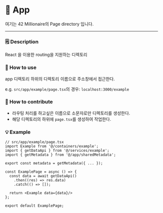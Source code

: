 # 🚀 App

여기는 42 Millionaire의 Page directory 입니다.

---

### 🗒️ Description

React 을 이용한 routing을 지원하는 디렉토리

### 🔎 How to use

app 디렉토리 하위의 디렉토리 이름으로 주소창에서 접근한다.

e.g. `src/app/example/page.tsx`의 경우: `localhost:3000/example`

### 🌱 How to contribute

- 라우팅 처리를 하고싶은 이름으로 소문자로만 디렉토리를 생성한다.
- 해당 디렉토리의 하위에 `page.tsx`를 생성하여 작업한다.

### 💡 Example

```tsx
// src/app/example/page.tsx
import Example from '@/containers/example';
import { getDataApi } from '@/services/example';
import { getMetadata } from '@/app/sharedMetadata';

export const metadata = getMetadata({ ... });

const ExamplePage = async () => {
  const data = await getDataApi()
    .then((res) => res.data)
    .catch(() => []);

  return <Example data={data}/>
};

export default ExamplePage;
```
